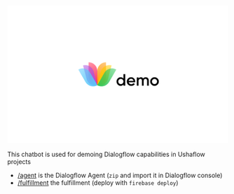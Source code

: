![](assets/logo.png)

This chatbot is used for demoing Dialogflow capabilities in Ushaflow projects

- [/agent](/agent) is the Dialogflow Agent (`zip` and import it in Dialogflow console)
- [/fulfillment](/fulfillment) the fulfillment (deploy with `firebase deploy`)
